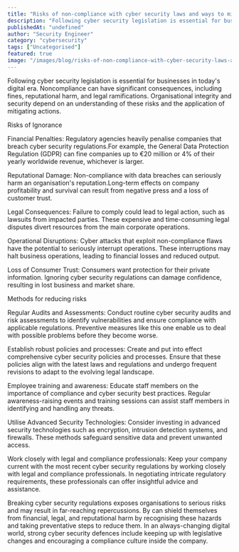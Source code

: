 ```yaml
---
title: "Risks of non-compliance with cyber security laws and ways to minimize them."
description: "Following cyber security legislation is essential for businesses in today's digital era. Noncompliance can have significant consequences, including fines, reput..."
publishedAt: "undefined"
author: "Security Engineer"
category: "cybersecurity"
tags: ["Uncategorised"]
featured: true
image: "/images/blog/risks-of-non-compliance-with-cyber-security-laws-and-ways-to-minimize-them-featured.webp"
---
```


Following cyber security legislation is essential for businesses in today's digital era. Noncompliance can have significant consequences, including fines, reputational harm, and legal ramifications. Organisational integrity and security depend on an understanding of these risks and the application of mitigating actions.

Risks of Ignorance

Financial Penalties: Regulatory agencies heavily penalise companies that breach cyber security regulations.For example, the General Data Protection Regulation (GDPR) can fine companies up to €20 million or 4% of their yearly worldwide revenue, whichever is larger.

Reputational Damage: Non-compliance with data breaches can seriously harm an organisation's reputation.Long-term effects on company profitability and survival can result from negative press and a loss of customer trust.

Legal Consequences: Failure to comply could lead to legal action, such as lawsuits from impacted parties. These expensive and time-consuming legal disputes divert resources from the main corporate operations.

Operational Disruptions: Cyber attacks that exploit non-compliance flaws have the potential to seriously interrupt operations. These interruptions may halt business operations, leading to financial losses and reduced output.

Loss of Consumer Trust: Consumers want protection for their private information. Ignoring cyber security regulations can damage confidence, resulting in lost business and market share.

Methods for reducing risks

Regular Audits and Assessments: Conduct routine cyber security audits and risk assessments to identify vulnerabilities and ensure compliance with applicable regulations. Preventive measures like this one enable us to deal with possible problems before they become worse.

Establish robust policies and processes: Create and put into effect comprehensive cyber security policies and processes. Ensure that these policies align with the latest laws and regulations and undergo frequent revisions to adapt to the evolving legal landscape.

Employee training and awareness: Educate staff members on the importance of compliance and cyber security best practices. Regular awareness-raising events and training sessions can assist staff members in identifying and handling any threats.

Utilise Advanced Security Technologies: Consider investing in advanced security technologies such as encryption, intrusion detection systems, and firewalls. These methods safeguard sensitive data and prevent unwanted access.

Work closely with legal and compliance professionals: Keep your company current with the most recent cyber security regulations by working closely with legal and compliance professionals. In negotiating intricate regulatory requirements, these professionals can offer insightful advice and assistance.

Breaking cyber security regulations exposes organisations to serious risks and may result in far-reaching repercussions. By can shield themselves from financial, legal, and reputational harm by recognising these hazards and taking preventative steps to reduce them. In an always-changing digital world, strong cyber security defences include keeping up with legislative changes and encouraging a compliance culture inside the company.
